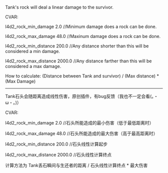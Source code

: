 Tank's rock will deal a linear damage to the survivor.

CVAR:

l4d2_rock_min_damage 2.0 //Minimum damage does a rock can be done.

l4d2_rock_max_damage 48.0 //Maxinum damage does a rock can be done.

l4d2_rock_min_distance 200.0 //Any distance shorter than this will be considered a min damage.

l4d2_rock_max_distance 2000.0 //Any distance farther than this will be considered a max damage.

How to calculate: (Distance between Tank and survivor) / (Max distance) * (Max Damage)

-------------------------------------------------------------------------------------------------------

Tank石头会随距离造成线性伤害，原创插件，有bug反馈（我也不一定会看(。・ω・。)）

CVAR:

l4d2_rock_min_damage 2.0 //石头所能造成的最小伤害（低于最低距离时）

l4d2_rock_max_damage 48.0 //石头所能造成的最大伤害（高于最高距离时）

l4d2_rock_min_distance 200.0 //石头线性计算起步

l4d2_rock_max_distance 2000.0 //石头线性计算终点

计算方法为 Tank丢石瞬间与生还者的距离 / 石头线性计算终点 * 最大伤害

